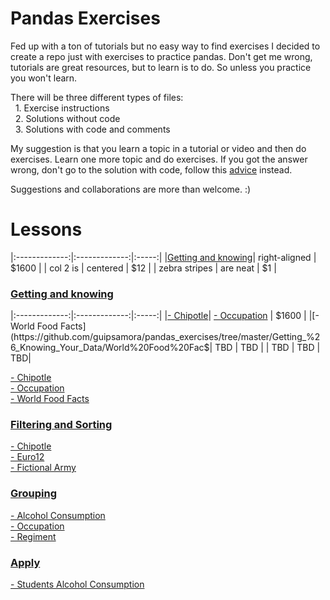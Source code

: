 # Pandas Exercises

Fed up with a ton of tutorials but no easy way to find exercises I decided to create a repo just with exercises to practice pandas.
Don't get me wrong, tutorials are great resources, but to learn is to do. So unless you practice you won't learn.

There will be three different types of files:  
&nbsp;&nbsp;1. Exercise instructions  
&nbsp;&nbsp;2. Solutions without code  
&nbsp;&nbsp;3. Solutions with code and comments

My suggestion is that you learn a topic in a tutorial or video and then do exercises.
Learn one more topic and do exercises. If you got the answer wrong, don't go to the solution with code, follow this [advice](https://github.com/FreeCodeCamp/freecodecamp/wiki/FreeCodeCamp-Get-Help) instead.

Suggestions and collaborations are more than welcome. :)

# Lessons

|:-------------:|:-------------:|:-----:|
|[Getting and knowing](https://github.com/guipsamora/pandas_exercises/tree/master/Getting_%26_Knowing_Your_Data)| right-aligned | $1600 |
| col 2 is      | centered      |   $12 |
| zebra stripes | are neat      |    $1 |

### [Getting and knowing](https://github.com/guipsamora/pandas_exercises/tree/master/Getting_%26_Knowing_Your_Data)  
|:-------------:|:-------------:|:-----:|
|[- Chipotle](https://github.com/guipsamora/pandas_exercises/tree/master/Getting_%26_Knowing_Your_Data/Chipotle)| [- Occupation](https://github.com/guipsamora/pandas_exercises/tree/master/Getting_%26_Knowing_Your_Data/Occupation) | $1600 |
|[- World Food Facts](https://github.com/guipsamora/pandas_exercises/tree/master/Getting_%26_Knowing_Your_Data/World%20Food%20Fac$| TBD      |   TBD |
| TBD | TBD      |    TBD|


[- Chipotle](https://github.com/guipsamora/pandas_exercises/tree/master/Getting_%26_Knowing_Your_Data/Chipotle)  
[- Occupation](https://github.com/guipsamora/pandas_exercises/tree/master/Getting_%26_Knowing_Your_Data/Occupation)  
[- World Food Facts](https://github.com/guipsamora/pandas_exercises/tree/master/Getting_%26_Knowing_Your_Data/World%20Food%20Facts)

### [Filtering and Sorting](https://github.com/guipsamora/pandas_exercises/tree/master/Filtering_%26_Sorting)
[- Chipotle](https://github.com/guipsamora/pandas_exercises/tree/master/Filtering_%26_Sorting/Chipotle)  
[- Euro12](https://github.com/guipsamora/pandas_exercises/tree/master/Filtering_%26_Sorting/Euro12)  
[- Fictional Army](https://github.com/guipsamora/pandas_exercises/tree/master/Filtering_%26_Sorting/Fictional%20Army)

### [Grouping](https://github.com/guipsamora/pandas_exercises/tree/master/Grouping)
[- Alcohol Consumption](https://github.com/guipsamora/pandas_exercises/tree/master/Grouping/Alcohol%20Consumption%20)  
[- Occupation](https://github.com/guipsamora/pandas_exercises/tree/master/Grouping/Occupation)  
[- Regiment](https://github.com/guipsamora/pandas_exercises/tree/master/Grouping/Regiment)

### [Apply](https://github.com/guipsamora/pandas_exercises/tree/master/Grouping)
[- Students Alcohol Consumption](https://github.com/guipsamora/pandas_exercises/tree/master/Apply/Students%20Alcohol%20Consumption)
